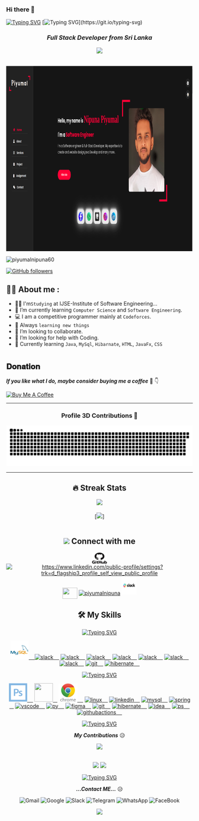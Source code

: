 ### Hi there 👋

<!--
**PiyumalNipuna60/PiyumalNipuna60** is a ✨ _special_ ✨ repository because its `README.md` (this file) appears on your GitHub profile.
Here are some ideas to get you started:
- 🔭 I’m currently working on ...
- 🌱 I’m currently learning ...
- 👯 I’m looking to collaborate on ...
- 🤔 I’m looking for help with ...
- 💬 Ask me about ...
- 📫 How to reach me: ...
- 😄 Pronouns: ...
- ⚡ Fun fact: ...
-->
[![Typing SVG](https://readme-typing-svg.herokuapp.com?duration=3000&color=2ED573&width=1000&lines=-+-+-+-+-+-+-+-+-+-+-+-+-+-+-+-+-+-+-+-+-+-+-+-+-+-+-+-+-+-+-+-+-+-+-+-+-+-+-+-+-+-+-+-+-+-+-+-+-+-+-+)](https://git.io/typing-svg)
[![Typing SVG](https://readme-typing-svg.herokuapp.com?size=32&vCenter=true&width=760&lines=Hi+%F0%9F%91%8B%2C+I'm+Nipuna+Piyumal;IJSE-+%F0%9F%91%8B%2C+Institute+of+Software+Engineering;)](https://git.io/typing-svg)

<h3 align="center"><b><i>Full Stack Developer from Sri Lanka</i></b></h3>
<p align="center">
  <a href="https://github.com/DenverCoder1/readme-typing-svg"><img src="https://readme-typing-svg.herokuapp.com?lines=Computer+Science+Student;Competitive+Programmer;IJSE+GDSE+Student;Java%20|%20Algorithms%20|%20OOP%20;Specialist%20on%20Codeforces;Always%20learning%20new%20things&center=true&width=500&height=50"></a>
</p>
<br>

<img align="center" alt="myProfile" src="https://github.com/PiyumalNipuna60/My-Portfoliyo-2/blob/master/assets/image/home-background.png" height="500" width="1100">


<img src="https://komarev.com/ghpvc/?username=piyumalnipuna60&label=Profile%20views&color=0e75b6&style=flat" alt="piyumalnipuna60" /> </p>

[![GitHub followers](https://img.shields.io/github/followers/piyumalnipuna60.svg?style=social&label=followers&maxAge=2592000)](https://github.com/piyumalnipuna60?tab=followers)

## 👨‍🦰 About me :

- 👨‍🎓 I'm`Studying` at IJSE-Institute of Software Engineering...
- 🌱 I’m currently learning `Computer Science` and `Software Engineering`.
- 💻 I am a competitive programmer mainly at `Codeforces`.
- 👨 Always `learning new things`
- 👯 I’m looking to collaborate.
- 🤔 I’m looking for help with Coding.
- 🌱 Currently learning `Java`, `MySql`, `Hibarnate`, `HTML`, `JavaFx`, `CSS`
  <br>
<div>

#
</div>

## 𝐃𝐨𝐧𝐚𝐭𝐢𝐨𝐧

***If you like what I do, maybe consider buying me a coffee*** 🥺 👇

<a href="https://www.buymeacoffee.com/PiyumalNipuna60"><img src="https://cdn.buymeacoffee.com/buttons/v2/default-red.png" alt="Buy Me A Coffee" style="height: 35px !important; width: 120px !important;"></a>

***
<div align="center">

<h3 align="center">
  Profile 3D Contributions 🔰
</h3>


<img alt="Coding" width="900" src="https://github.com/NimeshPiyumantha/red-alpha/blob/main/github-contribution-grid-snake.svg">

---

## 🔥 Streak Stats

![](https://github-profile-summary-cards.vercel.app/api/cards/stats?username=PiyumalNipuna60&theme=monokai)
<br>
<br>
[![](https://github-readme-streak-stats.herokuapp.com?user=PiyumalNipuna60&theme=soft-green)]
<br>
<br>

## <img src="https://media.giphy.com/media/iY8CRBdQXODJSCERIr/giphy.gif" width="30px"> Connect with me
<p align="center">
<a href="https://github.com/PiyumalNipuna60"><img align="center" src="https://raw.githubusercontent.com/devicons/devicon/master/icons/github/github-original-wordmark.svg" alt="nipuna_piyumal" height="30" width="40" /></a>
<a href="https://lk.linkedin.com/in/Nipuna Piyumal" target="blank"><img align="center" src="https://raw.githubusercontent.com/rahuldkjain/github-profile-readme-generator/master/src/images/icons/Social/linked-in-alt.svg" alt="https://www.linkedin.com/public-profile/settings?trk=d_flagship3_profile_self_view_public_profile" height="30" width="40" /></a>
<a href="https://www.facebook.com/nowety.piyumalNipuna" target="blank"><img align="center" src="https://raw.githubusercontent.com/rahuldkjain/github-profile-readme-generator/master/src/images/icons/Social/facebook.svg" alt="" height="30" width="40" /></a>
<a href="https://www.instagram.com/piyumalnipuna/?hl=en" target="blank"><img align="center" src="https://raw.githubusercontent.com/rahuldkjain/github-profile-readme-generator/master/src/images/icons/Social/instagram.svg" alt="piyumalnipuna" height="30" width="40" /></a>
<a href="https://www.slack.com"><img align="slack" src="https://raw.githubusercontent.com/devicons/devicon/master/icons/slack/slack-original-wordmark.svg" alt="nipuna_piyumal" height="50" width="40" /></a>

</p>

## 🛠️ My Skills

[![Typing SVG](https://readme-typing-svg.herokuapp.com?duration=4000&color=2ED573&width=200&lines=Languages+and+Tools%3A)](https://git.io/typing-svg)

<a href="https://www.mysql.com/" target="_blank"> <img src="https://raw.githubusercontent.com/devicons/devicon/master/icons/mysql/mysql-original-wordmark.svg" alt="mysql" width="50" height="50"/>&nbsp;&nbsp;&nbsp; </a>
<a href="https://www.slack.com" target="_blank"> <img src="https://skillicons.dev/icons?i=bootstrap" alt="slack" width="50" height="50"/> &nbsp;&nbsp;&nbsp;</a> 
<a href="https://www.slack.com" target="_blank"> <img src="https://skillicons.dev/icons?i=github" alt="slack" width="50" height="50"/> &nbsp;&nbsp;&nbsp;</a> 
<a href="https://www.slack.com" target="_blank"> <img src="https://skillicons.dev/icons?i=css" alt="slack" width="50" height="50"/> &nbsp;&nbsp;&nbsp;</a> 
<a href="https://www.slack.com" target="_blank"> <img src="https://skillicons.dev/icons?i=jquery" alt="slack" width="50" height="50"/> &nbsp;&nbsp;&nbsp;</a> 
<a href="https://www.slack.com" target="_blank"> <img src="https://skillicons.dev/icons?i=js" alt="slack" width="50" height="50"/> &nbsp;&nbsp;&nbsp;</a> 
<a href="https://www.slack.com" target="_blank"> <img src="https://skillicons.dev/icons?i=java" alt="slack" width="50" height="50"/> &nbsp;&nbsp;&nbsp;</a> 
<a href="https://www.slack.com" target="_blank"> <img src="https://skillicons.dev/icons?i=html" alt="slack" width="50" height="50"/> &nbsp;&nbsp;&nbsp;</a> 
  <a href="https://www.slack.com" target="_blank"> <img src="https://skillicons.dev/icons?i=git" alt="git" width="50" height="50"/> &nbsp;&nbsp;&nbsp;</a> 
<a href="https://www.slack.com" target="_blank"> <img src="https://skillicons.dev/icons?i=hibernate" alt="hibernate" width="50" height="50"/> &nbsp;&nbsp;&nbsp;</a>


[![Typing SVG](https://readme-typing-svg.herokuapp.com?duration=4000&color=2ED573&width=150&lines=My+Tool%3A)](https://git.io/typing-svg)

<a href="https://www.photoshop.com/en" target="_blank"> <img src="https://raw.githubusercontent.com/devicons/devicon/master/icons/photoshop/photoshop-line.svg" alt="photoshop" width="50" height="50"/> &nbsp;&nbsp;&nbsp;</a> 
<a href="https://gluonhq.com/products/scene-builder/" target="_blank"> <img src="https://i2.wp.com/gluonhq.com/wp-content/uploads/2015/02/SceneBuilderLogo.png?fit=781%2C781&ssl=1" width="50" height="50"/>&nbsp;&nbsp;&nbsp;</a>
<a href="https://www.google.com/chrome" target="_blank"> <img src="https://raw.githubusercontent.com/devicons/devicon/master/icons/chrome/chrome-original-wordmark.svg" alt="chrome" width="50" height="50"/> &nbsp;&nbsp;&nbsp;</a> 
<a href="https://www.slack.com" target="_blank"> <img src="https://skillicons.dev/icons?i=linux" alt="linux" width="50" height="50"/> &nbsp;&nbsp;&nbsp;</a> 
<a href="https://www.slack.com" target="_blank"> <img src="https://skillicons.dev/icons?i=linkedin" alt="linkedin" width="50" height="50"/> &nbsp;&nbsp;&nbsp;</a> 
<a href="https://www.slack.com" target="_blank"> <img src="https://skillicons.dev/icons?i=mysql" alt="mysql" width="50" height="50"/> &nbsp;&nbsp;&nbsp;</a> 
<a href="https://www.slack.com" target="_blank"> <img src="https://skillicons.dev/icons?i=spring" alt="spring" width="50" height="50"/> &nbsp;&nbsp;&nbsp;</a> 
<a href="https://www.slack.com" target="_blank"> <img src="https://skillicons.dev/icons?i=vscode" alt="vscode" width="50" height="50"/> &nbsp;&nbsp;&nbsp;</a> 
<a href="https://www.slack.com" target="_blank"> <img src="https://skillicons.dev/icons?i=py" alt="py" width="50" height="50"/> &nbsp;&nbsp;&nbsp;</a> 
<a href="https://www.slack.com" target="_blank"> <img src="https://skillicons.dev/icons?i=figma" alt="figma" width="50" height="50"/> &nbsp;&nbsp;&nbsp;</a> 
<a href="https://www.slack.com" target="_blank"> <img src="https://skillicons.dev/icons?i=git" alt="git" width="50" height="50"/> &nbsp;&nbsp;&nbsp;</a> 
<a href="https://www.slack.com" target="_blank"> <img src="https://skillicons.dev/icons?i=hibernate" alt="hibernate" width="50" height="50"/> &nbsp;&nbsp;&nbsp;</a> 
<a href="https://www.slack.com" target="_blank"> <img src="https://skillicons.dev/icons?i=idea" alt="idea" width="50" height="50"/> &nbsp;&nbsp;&nbsp;</a> 
<a href="https://www.slack.com" target="_blank"> <img src="https://skillicons.dev/icons?i=ps" alt="ps" width="50" height="50"/> &nbsp;&nbsp;&nbsp;</a> 
<a href="https://www.slack.com" target="_blank"> <img src="https://skillicons.dev/icons?i=githubactions" alt="githubactions" width="50" height="50"/> &nbsp;&nbsp;&nbsp;</a> 


[![Typing SVG](https://readme-typing-svg.herokuapp.com?duration=5000&color=2ED573&width=600&lines=-+-+-+-+-+-+-+-+-+-+-+-+-+-+-+-+-+-+-+-+-+-+-+-+-+-+-+)](https://git.io/typing-svg)

***My Contributions*** 😥 <br>

<p align="center">
  
  <img src="http://github-profile-summary-cards.vercel.app/api/cards/profile-details?username=PiyumalNipuna60&theme=tokyonight" />
  
 <p>

<br>
   <img src="http://github-profile-summary-cards.vercel.app/api/cards/productive-time?username=PiyumalNipuna60&theme=tokyonight&utcOffset=8" />
   <img src="http://github-profile-summary-cards.vercel.app/api/cards/most-commit-language?username=PiyumalNipuna60&theme=tokyonight" />
  
   
   [![Typing SVG](https://readme-typing-svg.herokuapp.com?duration=5000&color=2ED573&width=600&lines=-+-+-+-+-+-+-+-+-+-+-+-+-+-+-+-+-+-+-+-+-+-+-+-+-+-+-+)](https://git.io/typing-svg)

***...Contact ME...*** 😥 <br>
   
   <p align="center">

![Gmail](https://img.shields.io/badge/Gmail-D14836?logo=gmail&logoColor=white&style=for-the-badge)
![Google](https://img.shields.io/badge/Google%20Meet-00897B?logo=google-meet&logoColor=white&style=for-the-badge)
![Slack](https://img.shields.io/badge/Slack-4A154B?logo=slack&logoColor=white&style=for-the-badge)
![Telegram](https://img.shields.io/badge/Telegram-2CA5E0?logo=telegram&logoColor=white&style=for-the-badge)
![WhatsApp](https://img.shields.io/badge/WhatsApp-25D366?logo=whatsapp&logoColor=white&style=for-the-badge)
![FaceBook](https://img.shields.io/badge/FaceBook-blue?logo=FaceBook&logoColor=white&style=for-the-badge)

</p>

<p align="center">
  <img src="https://capsule-render.vercel.app/api?type=waving&color=gradient&height=100&section=footer"/>
</p>

